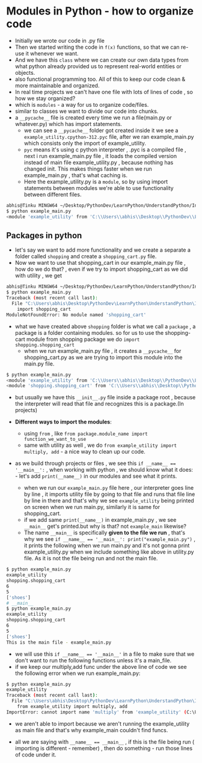 # Modules in Python - how to organize code

- Initially we wrote our code in .py file
- Then we started writing the code in `f(x)` functions, so that we can re-use it whenever we want.
- And we have this `class` where we can create our own data types from what python already provided us to represent real-world entities or objects.
- also functional programming too. All of this to keep our code clean & more maintainable and organized.
- In real time projects we can't have one file with lots of lines of code , so how we stay organized?
- which is `modules` - a way for us to organize code/files.
- similar to classes we want to divide our code into chunks.
- a `__pycache__` file is created every time we run a file(main.py or whatever.py) which has import statements.
  - we can see a `__pycache__` folder got created inside it we see a `example_utility.cpython-312.pyc` file, after we ran example_main.py which consists only the import of example_utility.
  - `pyc` means it's using c python interpreter , .pyc is a compiled file , next i run example_main.py file , it loads the compiled version instead of main file example_utility.py , because nothing has changed init. This makes things faster when we run example_main.py , that's what caching is.
  - Here the example_utility.py is a `module`, so by using import statements between modules we're able to use functionality between different files.

```bash
abhis@Tinku MINGW64 ~/Desktop/PythonDev/LearnPython/UnderstandPython/InterviewPrep/PythonDev/ModulesInPython (main)
$ python example_main.py
<module 'example_utility' from 'C:\\Users\\abhis\\Desktop\\PythonDev\\LearnPython\\UnderstandPython\\InterviewPrep\\PythonDev\\ModulesInPython\\example_utility.py'>
```

## Packages in python

- let's say we want to add more functionality and we create a separate a folder called `shopping` and create a `shopping_cart.py` file.
- Now we want to use that shopping_cart in our example_main.py file , how do we do that? , even if we try to import shopping_cart as we did with utility , we get

```bash
abhis@Tinku MINGW64 ~/Desktop/PythonDev/LearnPython/UnderstandPython/InterviewPrep/PythonDev/ModulesInPython (main)
$ python example_main.py
Traceback (most recent call last):
  File "C:\Users\abhis\Desktop\PythonDev\LearnPython\UnderstandPython\InterviewPrep\PythonDev\ModulesInPython\example_main.py", line 2, in <module>
    import shopping_cart
ModuleNotFoundError: No module named 'shopping_cart'
```

- what we have created above `shopping` folder is what we call a `package` , a package is a folder containing modules. so for us to use the shopping-cart module from shopping package we do `import shopping.shopping_cart`
  - when we run example_main.py file , it creates a `__pycache__` for shopping_cart.py as we are trying to import this module into the main.py file.

```bash
$ python example_main.py
<module 'example_utility' from 'C:\\Users\\abhis\\Desktop\\PythonDev\\LearnPython\\UnderstandPython\\InterviewPrep\\PythonDev\\ModulesInPython\\example_utility.py'>
<module 'shopping.shopping_cart' from 'C:\\Users\\abhis\\Desktop\\PythonDev\\LearnPython\\UnderstandPython\\InterviewPrep\\PythonDev\\ModulesInPython\\shopping\\shopping_cart.py'>
```

- but usually we have this `__init__.py` file inside a package root , because the interpreter will read that file and recognizes this is a package.(In projects)
- **Different ways to import the modules**:

  - using `from` , like `from package.module_name import function_we_want_to_use`
  - same with utility as well , we do `from example_utility import multiply, add` - a nice way to clean up our code.

- as we build through projects or files , we see this `if __name__ == '__main__':` , when working with python , we should know what it does: - let's add `print(__name__)` in our modules and see what it prints.
  - when we run our `example_main.py` file here , our interpreter goes line by line , it imports utility file by going to that file and runs that file line by line in there and that's why we see `example_utility` being printed on screen when we run main.py, similarly it is same for shopping_cart.
  - if we add same `print(__name__)` in example_main.py , we see `__main__` get's printed.but why is that? not `example_main` likewise?
  - The name `__main__` is specifically **given to the file we run** , that's why we see `if __name__ == '__main__': print("example_main.py")` , it prints the following when we run main.py and it's not gonna print example_utility.py when we include something like above in utility.py file. As it is not the file being run and not the main file.

```bash
$ python example_main.py
example_utility
shopping.shopping_cart
6
5
['shoes']
# __main__
$ python example_main.py
example_utility
shopping.shopping_cart
6
5
['shoes']
This is the main file - example_main.py
```

- we will use this `if __name__ == '__main__'` in a file to make sure that we don't want to run the following functions unless it's a main_file.
- if we keep our multiply,add func under the above line of code we see the following error when we run example_main.py:

```bash
$ python example_main.py
example_utility
Traceback (most recent call last):
  File "C:\Users\abhis\Desktop\PythonDev\LearnPython\UnderstandPython\InterviewPrep\PythonDev\ModulesInPython\example_main.py", line 2, in <module>
    from example_utility import multiply, add
ImportError: cannot import name 'multiply' from 'example_utility' (C:\Users\abhis\Desktop\PythonDev\LearnPython\UnderstandPython\InterviewPrep\PythonDev\ModulesInPython\example_utility.py)
```

- we aren't able to import because we aren't running the example_utility as main file and that's why example_main couldn't find funcs.

- all we are saying with `__name__ == __main__` , if this is the file being run ( importing is different - remember) , then do something - run those lines of code under it.
